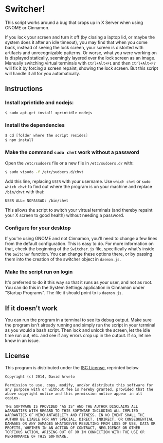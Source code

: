 # Switcher!

This script works around a bug that crops up in X Server when using GNOME or Cinnamon.

If you lock your screen and turn it off (by closing a laptop lid, or maybe the system does it after an idle timeout), you may find that when you come back, instead of seeing the lock screen, your screen is distorted with artifacts and unrecognizable patterns. Or worse, what you were working on is displayed statically, seemingly layered over the lock screen as an image. Manually switching virtual terminals with `Ctrl+Alt+F1` and then `Ctrl+Alt+F7` will fix it by forcing a screen repaint, showing the lock screen. But this script will handle it all for you automatically.

## Instructions

### Install xprintidle and nodejs:

```bash
$ sudo apt-get install xprintidle nodejs
```

### Install the dependencies

```bash
$ cd [folder where the script resides]
$ npm install
```

### Make the command `sudo chvt` work without a password

Open the `/etc/sudoers` file or a new file in `/etc/sudoers.d/` with:

```bash
$ sudo visudo -f /etc/sudoers.d/chvt
```

Add this line, replacing `USER` with your username. Use `which chvt` or `sudo which chvt` to find out where the program is on your machine and replace `/bin/chvt` with that:

```bash
USER ALL= NOPASSWD: /bin/chvt
```

This allows the script to switch your virtual terminals (and thereby repaint your X screen to good health) without needing a password.

### Configure for your desktop

If you're using GNOME and not Cinnamon, you'll need to change a few lines from the default configuration. This is easy to do. For more information on that, check the beginning of the `Switcher.js` file, specifically what's inside the `Switcher` function. You can change these options there, or by passing them into the creation of the switcher object in `daemon.js`.

### Make the script run on login

It's preferred to do it this way so that it runs as your user, and not as root. You can do this in the System Settings application in Cinnamon under "Startup Programs". The file it should point to is `daemon.js`.

## If it doesn't work

You can run the program in a terminal to see its debug output. Make sure the program isn't already running and simply run the script in your terminal as you would a bash script. Then lock and unlock the screen, let the idle time run out, etc. and see if any errors crop up in the output. If so, let me know in an issue.

## License

This program is distributed under the [ISC License](http://opensource.org/licenses/ISC), reprinted below.

```
Copyright (c) 2014, David Arvelo

Permission to use, copy, modify, and/or distribute this software for any purpose with or without fee is hereby granted, provided that the above copyright notice and this permission notice appear in all copies.

THE SOFTWARE IS PROVIDED "AS IS" AND THE AUTHOR DISCLAIMS ALL WARRANTIES WITH REGARD TO THIS SOFTWARE INCLUDING ALL IMPLIED WARRANTIES OF MERCHANTABILITY AND FITNESS. IN NO EVENT SHALL THE AUTHOR BE LIABLE FOR ANY SPECIAL, DIRECT, INDIRECT, OR CONSEQUENTIAL DAMAGES OR ANY DAMAGES WHATSOEVER RESULTING FROM LOSS OF USE, DATA OR PROFITS, WHETHER IN AN ACTION OF CONTRACT, NEGLIGENCE OR OTHER TORTIOUS ACTION, ARISING OUT OF OR IN CONNECTION WITH THE USE OR PERFORMANCE OF THIS SOFTWARE.
```
